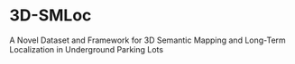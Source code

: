 # 3D-SMLoc
A Novel Dataset and Framework for 3D Semantic Mapping and Long-Term Localization in Underground Parking Lots
